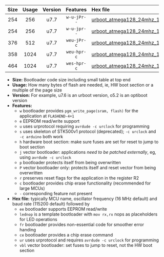 |Size|Usage|Version|Features|Hex file|
|:-:|:-:|:-:|:-:|:--|
|254|256|u7.7|`w-u-jPr--`|[urboot_atmega128_24mhz_19200bps_lednop_ur_vbl.hex](https://raw.githubusercontent.com/stefanrueger/urboot.hex/main/mcus/atmega128/fcpu_24mhz/19200_bps/urboot_atmega128_24mhz_19200bps_lednop_ur_vbl.hex)|
|254|256|u7.7|`w-u-jpr--`|[urboot_atmega128_24mhz_19200bps_lednop_fr_ur_vbl.hex](https://raw.githubusercontent.com/stefanrueger/urboot.hex/main/mcus/atmega128/fcpu_24mhz/19200_bps/urboot_atmega128_24mhz_19200bps_lednop_fr_ur_vbl.hex)|
|376|512|u7.7|`weu-jPr-c`|[urboot_atmega128_24mhz_19200bps_ee_lednop_fr_ce_ur_vbl.hex](https://raw.githubusercontent.com/stefanrueger/urboot.hex/main/mcus/atmega128/fcpu_24mhz/19200_bps/urboot_atmega128_24mhz_19200bps_ee_lednop_fr_ce_ur_vbl.hex)|
|358|1024|u7.7|`weu-hpr-c`|[urboot_atmega128_24mhz_19200bps_ee_lednop_fr_ce_ur.hex](https://raw.githubusercontent.com/stefanrueger/urboot.hex/main/mcus/atmega128/fcpu_24mhz/19200_bps/urboot_atmega128_24mhz_19200bps_ee_lednop_fr_ce_ur.hex)|
|464|1024|u7.7|`wes-hpr-c`|[urboot_atmega128_24mhz_19200bps_ee_lednop_fr_ce.hex](https://raw.githubusercontent.com/stefanrueger/urboot.hex/main/mcus/atmega128/fcpu_24mhz/19200_bps/urboot_atmega128_24mhz_19200bps_ee_lednop_fr_ce.hex)|

- **Size:** Bootloader code size including small table at top end
- **Usage:** How many bytes of flash are needed, ie, HW boot section or a multiple of the page size
- **Version:** For example, u7.6 is an urboot version, o5.2 is an optiboot version
- **Features:**
  + `w` bootloader provides `pgm_write_page(sram, flash)` for the application at `FLASHEND-4+1`
  + `e` EEPROM read/write support
  + `u` uses urprotocol requiring `avrdude -c urclock` for programming
  + `s` uses skeleton of STK500v1 protocol (deprecated); `-c urclock` and `-c arduino` both work
  + `h` hardware boot section: make sure fuses are set for reset to jump to boot section
  + `j` vector bootloader: applications *need to be patched externally*, eg, using `avrdude -c urclock`
  + `p` bootloader protects itself from being overwritten
  + `P` vector bootloader only: protects itself and reset vector from being overwritten
  + `r` preserves reset flags for the application in the register R2
  + `c` bootloader provides chip erase functionality (recommended for large MCUs)
  + `-` corresponding feature not present
- **Hex file:** typically MCU name, oscillator frequency (16 MHz default) and baud rate (115200 default) followed by
  + `ee` bootloader supports EEPROM read/write
  + `lednop` is a template bootloader with `mov rx,rx` nops as placeholders for LED operations
  + `fr` bootloader provides non-essential code for smoother error handing
  + `ce` bootloader provides a chip erase command
  + `ur` uses urprotocol and requires `avrdude -c urclock` for programming
  + `vbl` vector bootloader: set fuses to jump to reset, not the HW boot section
